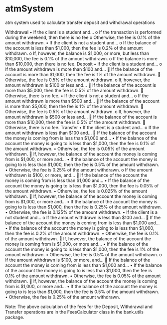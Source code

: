 # atmSystem
atm system used to calculate transfer deposit and withdrawal operations 

Withdrawal
• If the client is a student and…
o If the transaction is performed during the weekend, then there is no fee
o Otherwise, the fee is 0.1% of the amount withdrawn.
• If the client is not a student and…
o If the balance of the account is less than $1,000, then the fee is 0.2% of the amount
withdrawn.
o If, however, the balance is $1,000, or more, but less than $10,000, the fee is 0.1% of the
amount withdrawn.
o If the balance is more than $10,000, then there is no fee.
Deposit
• If the client is a student and…
o If the amount withdrawn is more than $100 and…
 If the balance of the account is more than $1,000, then the fee is 1% of the
amount withdrawn.
 Otherwise, the fee is 0.5% of the amount withdrawn.
o If, however, the amount withdrawn is $100 or less and…
 If the balance of the account is more than $5,000, then the fee is 0.5% of the
amount withdrawn.
 Otherwise, there is no fee.
• If the client is not a student and…
o If the amount withdrawn is more than $500 and…
 If the balance of the account is more than $5,000, then the fee is 1% of the
amount withdrawn.
 Otherwise, the fee is 0.5% of the amount withdrawn.
o If, however, the amount withdrawn is $500 or less and…
 If the balance of the account is more than $10,000, then the fee is 0.5% of the
amount withdrawn.
 Otherwise, there is no fee.
Transfer
• If the client is a student and…
o If the amount withdrawn is less than $100 and…
 If the balance of the account the money is coming from is less than $1,000 and…
• If the balance of the account the money is going to is less than $1,000,
then the fee is 0.1% of the amount withdrawn.
• Otherwise, the fee is 0.05% of the amount withdrawn.
 If, however, the balance of the account the money is coming from is $1,000, or
more and…
• If the balance of the account the money is going to is less than $1,000,
then the fee is 0.5% of the amount withdrawn.
• Otherwise, the fee is 0.25% of the amount withdrawn.
o If the amount withdrawn is $100, or more, and…
 If the balance of the account the money is coming from is less than $1,000 and…
• If the balance of the account the money is going to is less than $1,000,
then the fee is 0.05% of the amount withdrawn.
• Otherwise, the fee is 0.025% of the amount withdrawn.
 If, however, the balance of the account the money is coming from is $1,000, or
more and…
• If the balance of the account the money is going to is less than $1,000,
then the fee is 0.25% of the amount withdrawn.
• Otherwise, the fee is 0.125% of the amount withdrawn.
• If the client is a not student and…
o If the amount withdrawn is less than $100 and…
 If the balance of the account the money is coming from is less than $1,000 and…
• If the balance of the account the money is going to is less than $1,000,
then the fee is 0.2% of the amount withdrawn.
• Otherwise, the fee is 0.1% of the amount withdrawn.
 If, however, the balance of the account the money is coming from is $1,000, or
more and…
• If the balance of the account the money is going to is less than $1,000,
then the fee is 1% of the amount withdrawn.
• Otherwise, the fee is 0.5% of the amount withdrawn.
o If the amount withdrawn is $100, or more, and…
 If the balance of the account the money is coming from is less than $1,000 and…
• If the balance of the account the money is going to is less than $1,000,
then the fee is 0.1% of the amount withdrawn.
• Otherwise, the fee is 0.05% of the amount withdrawn.
 If, however, the balance of the account the money is coming from is $1,000, or
more and…
• If the balance of the account the money is going to is less than $1,000,
then the fee is 0.5% of the amount withdrawn.
• Otherwise, the fee is 0.25% of the amount withdrawn.

Note: The above calculation of the fees for the Deposit, Withdrawal and Transfer operations are in the
FeesCalculator class in the bank.utils package. 

